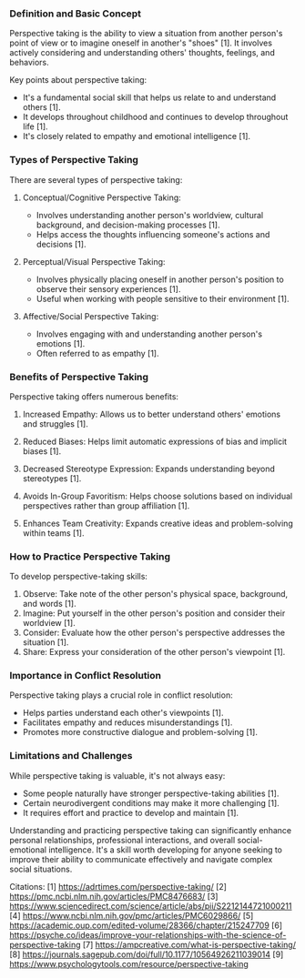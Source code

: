 ### Definition and Basic Concept
Perspective taking is the ability to view a situation from another person's point of view or to imagine oneself in another's "shoes" [1]. It involves actively considering and understanding others' thoughts, feelings, and behaviors.

Key points about perspective taking:
- It's a fundamental social skill that helps us relate to and understand others [1].
- It develops throughout childhood and continues to develop throughout life [1].
- It's closely related to empathy and emotional intelligence [1].

### Types of Perspective Taking
There are several types of perspective taking:
1. Conceptual/Cognitive Perspective Taking:
   - Involves understanding another person's worldview, cultural background, and decision-making processes [1].
   - Helps access the thoughts influencing someone's actions and decisions [1].

2. Perceptual/Visual Perspective Taking:
   - Involves physically placing oneself in another person's position to observe their sensory experiences [1].
   - Useful when working with people sensitive to their environment [1].

3. Affective/Social Perspective Taking:
   - Involves engaging with and understanding another person's emotions [1].
   - Often referred to as empathy [1].

### Benefits of Perspective Taking
Perspective taking offers numerous benefits:
1. Increased Empathy: Allows us to better understand others' emotions and struggles [1].

2. Reduced Biases: Helps limit automatic expressions of bias and implicit biases [1].

3. Decreased Stereotype Expression: Expands understanding beyond stereotypes [1].

4. Avoids In-Group Favoritism: Helps choose solutions based on individual perspectives rather than group affiliation [1].

5. Enhances Team Creativity: Expands creative ideas and problem-solving within teams [1].

### How to Practice Perspective Taking
To develop perspective-taking skills:
1. Observe: Take note of the other person's physical space, background, and words [1].
2. Imagine: Put yourself in the other person's position and consider their worldview [1].
3. Consider: Evaluate how the other person's perspective addresses the situation [1].
4. Share: Express your consideration of the other person's viewpoint [1].

### Importance in Conflict Resolution
Perspective taking plays a crucial role in conflict resolution:
- Helps parties understand each other's viewpoints [1].
- Facilitates empathy and reduces misunderstandings [1].
- Promotes more constructive dialogue and problem-solving [1].

### Limitations and Challenges
While perspective taking is valuable, it's not always easy:
- Some people naturally have stronger perspective-taking abilities [1].
- Certain neurodivergent conditions may make it more challenging [1].
- It requires effort and practice to develop and maintain [1].

Understanding and practicing perspective taking can significantly enhance personal relationships, professional interactions, and overall social-emotional intelligence. It's a skill worth developing for anyone seeking to improve their ability to communicate effectively and navigate complex social situations.

Citations:
[1] https://adrtimes.com/perspective-taking/
[2] https://pmc.ncbi.nlm.nih.gov/articles/PMC8476683/
[3] https://www.sciencedirect.com/science/article/abs/pii/S2212144721000211
[4] https://www.ncbi.nlm.nih.gov/pmc/articles/PMC6029866/
[5] https://academic.oup.com/edited-volume/28366/chapter/215247709
[6] https://psyche.co/ideas/improve-your-relationships-with-the-science-of-perspective-taking
[7] https://ampcreative.com/what-is-perspective-taking/
[8] https://journals.sagepub.com/doi/full/10.1177/10564926211039014
[9] https://www.psychologytools.com/resource/perspective-taking